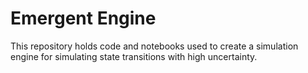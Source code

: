 # Emergent Engine

This repository holds code and notebooks used to create a simulation engine for simulating state transitions with high uncertainty.

